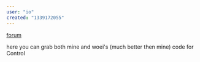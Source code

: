 ```yaml
---
user: "io"
created: "1339172055"
---
```


[forum](forum)

here you can grab both mine and woei's (much better then mine) code for Control
